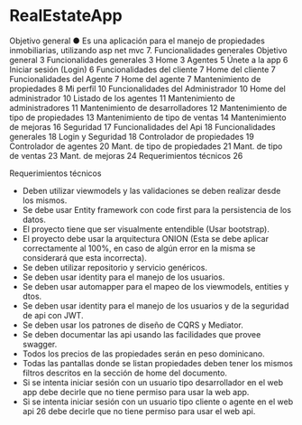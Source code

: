 # RealEstateApp
Objetivo general
● Es una aplicación para el manejo de propiedades inmobiliarias,
utilizando asp net mvc 7.
Funcionalidades generales
Objetivo general	3
Funcionalidades generales	3
Home	3
Agentes	5
Únete a la app	6
Iniciar sesión (Login)	6
Funcionalidades del cliente	7
Home del cliente	7
Funcionalidades del Agente	7
Home del agente	7
Mantenimiento de propiedades	8
Mi perfil	10
Funcionalidades del Administrador	10
Home del administrador	10
Listado de los agentes	11
Mantenimiento de administradores	11
Mantenimiento de desarrolladores	12
Mantenimiento de tipo de propiedades	13
Mantenimiento de tipo de ventas	14
Mantenimiento de mejoras	16
Seguridad	17
Funcionalidades del Api	18
Funcionalidades generales	18
Login y Seguridad	18
Controlador de propiedades	19
Controlador de agentes	20
Mant. de tipo de propiedades	21
Mant. de tipo de ventas	23
Mant. de mejoras	24
Requerimientos técnicos	26

Requerimientos técnicos
* Deben utilizar viewmodels y las validaciones se deben realizar desde los mismos.
* Se debe usar Entity framework con code first para la persistencia de los datos.
* El proyecto tiene que ser visualmente entendible (Usar bootstrap).
* El proyecto debe usar la arquitectura ONION (Esta se debe aplicar correctamente
al 100%, en caso de algún error en la misma se considerará que esta incorrecta).
* Se deben utilizar repositorio y servicio genéricos.
* Se deben usar identity para el manejo de los usuarios.
* Se deben usar automapper para el mapeo de los viewmodels, entities y dtos.
* Se deben usar identity para el manejo de los usuarios y de la seguridad de api
con JWT.
* Se deben usar los patrones de diseño de CQRS y Mediator.
* Se deben documentar las api usando las facilidades que provee swagger.
* Todos los precios de las propiedades serán en peso dominicano.
* Todas las pantallas donde se listan propiedades deben tener los mismos filtros
descritos en la sección de home del documento.
* Si se intenta iniciar sesión con un usuario tipo desarrollador en el web app
debe decirle que no tiene permiso para usar la web app.
* Si se intenta iniciar sesión con un usuario tipo cliente o agente en el web api
26
debe decirle que no tiene permiso para usar el web api.
